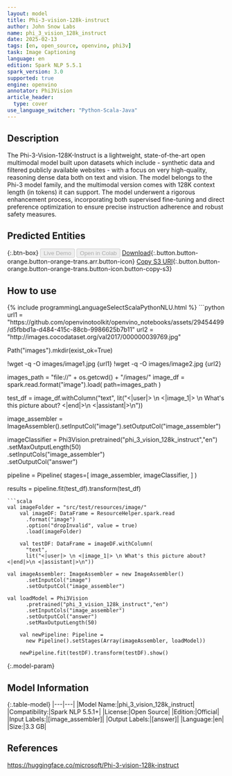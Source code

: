 ```yaml
---
layout: model
title: Phi-3-vision-128k-instruct
author: John Snow Labs
name: phi_3_vision_128k_instruct
date: 2025-02-13
tags: [en, open_source, openvino, phi3v]
task: Image Captioning
language: en
edition: Spark NLP 5.5.1
spark_version: 3.0
supported: true
engine: openvino
annotator: Phi3Vision
article_header:
  type: cover
use_language_switcher: "Python-Scala-Java"
---
```


## Description

The Phi-3-Vision-128K-Instruct is a lightweight, state-of-the-art open multimodal model built upon datasets which include - synthetic data and filtered publicly available websites - with a focus on very high-quality, reasoning dense data both on text and vision. The model belongs to the Phi-3 model family, and the multimodal version comes with 128K context length (in tokens) it can support. The model underwent a rigorous enhancement process, incorporating both supervised fine-tuning and direct preference optimization to ensure precise instruction adherence and robust safety measures.

## Predicted Entities



{:.btn-box}
<button class="button button-orange" disabled>Live Demo</button>
<button class="button button-orange" disabled>Open in Colab</button>
[Download](https://s3.amazonaws.com/auxdata.johnsnowlabs.com/public/models/phi_3_vision_128k_instruct_en_5.5.1_3.0_1739416284436.zip){:.button.button-orange.button-orange-trans.arr.button-icon}
[Copy S3 URI](s3://auxdata.johnsnowlabs.com/public/models/phi_3_vision_128k_instruct_en_5.5.1_3.0_1739416284436.zip){:.button.button-orange.button-orange-trans.button-icon.button-copy-s3}

## How to use



<div class="tabs-box" markdown="1">
{% include programmingLanguageSelectScalaPythonNLU.html %}
```python
url1 = "https://github.com/openvinotoolkit/openvino_notebooks/assets/29454499/d5fbbd1a-d484-415c-88cb-9986625b7b11"
url2 = "http://images.cocodataset.org/val2017/000000039769.jpg"

Path("images").mkdir(exist_ok=True)

!wget -q -O images/image1.jpg {url1}
!wget -q -O images/image2.jpg {url2}



images_path = "file://" + os.getcwd() + "/images/"
image_df = spark.read.format("image").load(
    path=images_path
)

test_df = image_df.withColumn("text", lit("<|user|> \n <|image_1|> \n What's this picture about? <|end|>\n <|assistant|>\n"))

image_assembler = ImageAssembler().setInputCol("image").setOutputCol("image_assembler")

imageClassifier = Phi3Vision.pretrained("phi_3_vision_128k_instruct","en")\
            .setMaxOutputLength(50) \
            .setInputCols("image_assembler") \
            .setOutputCol("answer")

pipeline = Pipeline(
            stages=[
                image_assembler,
                imageClassifier,
            ]
        )

results = pipeline.fit(test_df).transform(test_df)
```
```scala
val imageFolder = "src/test/resources/image/"
    val imageDF: DataFrame = ResourceHelper.spark.read
      .format("image")
      .option("dropInvalid", value = true)
      .load(imageFolder)

    val testDF: DataFrame = imageDF.withColumn(
      "text",
      lit("<|user|> \n <|image_1|> \n What's this picture about? <|end|>\n <|assistant|>\n"))

val imageAssembler: ImageAssembler = new ImageAssembler()
      .setInputCol("image")
      .setOutputCol("image_assembler")

val loadModel = Phi3Vision
      .pretrained("phi_3_vision_128k_instruct","en")
      .setInputCols("image_assembler")
      .setOutputCol("answer")
      .setMaxOutputLength(50)

    val newPipeline: Pipeline =
      new Pipeline().setStages(Array(imageAssembler, loadModel))

    newPipeline.fit(testDF).transform(testDF).show()
```
</div>

{:.model-param}
## Model Information

{:.table-model}
|---|---|
|Model Name:|phi_3_vision_128k_instruct|
|Compatibility:|Spark NLP 5.5.1+|
|License:|Open Source|
|Edition:|Official|
|Input Labels:|[image_assembler]|
|Output Labels:|[answer]|
|Language:|en|
|Size:|3.3 GB|

## References

https://huggingface.co/microsoft/Phi-3-vision-128k-instruct